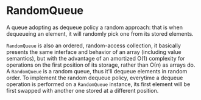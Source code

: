 # RandomQueue

A queue adopting as dequeue policy a random approach: that is when dequeueing an element, it will randomly pick one from its stored elements.

`RandomQueue` is also an ordered, random-access collection, it basically presents the same interface and behavior of an array (including value semantics), but with the advantage of an amortized O(1) complexity for operations on the first position of its storage, rather than O(*n*) as arrays do.
A `RandomQueue` is a random queue, thus it'll dequeue elements in random order. 
To implement the random dequeue policy, everytime a dequeue operation is performed on a `RandomQueue` instance, its first element will be first swapped with another one stored at a different position. 

